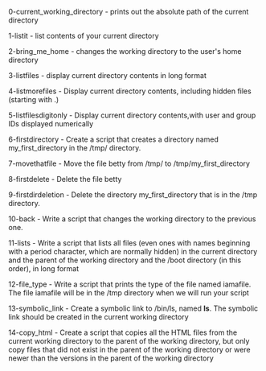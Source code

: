0-current_working_directory - prints out the absolute path of the current directory

1-listit - list contents of your current directory

2-bring_me_home - changes the working directory to the user's home directory

3-listfiles - display current directory contents in long format

4-listmorefiles - Display current directory contents, including hidden files (starting with .)

5-listfilesdigitonly - Display current directory contents,with user and group IDs displayed numerically

6-firstdirectory - Create a script that creates a directory named my_first_directory in the /tmp/ directory.

7-movethatfile - Move the file betty from /tmp/ to /tmp/my_first_directory

8-firstdelete - Delete the file betty

9-firstdirdeletion - Delete the directory my_first_directory that is in the /tmp directory.

10-back - Write a script that changes the working directory to the previous one.

11-lists - Write a script that lists all files (even ones with names beginning with a period character, which are normally hidden) in the current directory and the parent of the working directory and the /boot directory (in this order), in long format

12-file_type - Write a script that prints the type of the file named iamafile. The file iamafile will be in the /tmp directory when we will run your script

13-symbolic_link - Create a symbolic link to /bin/ls, named __ls__. The symbolic link should be created in the current working directory

14-copy_html - Create a script that copies all the HTML files from the current working directory to the parent of the working directory, but only copy files that did not exist in the parent of the working directory or were newer than the versions in the parent of the working directory

